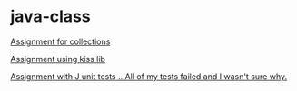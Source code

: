 # java-class
[Assignment for collections](https://github.com/crisbc/java-class/tree/master/gradeSort)

[Assignment using kiss lib](https://github.com/crisbc/gradesort)


[Assignment with J unit tests ...All of my tests failed and I wasn't sure why.](https://github.com/crisbc/java-class/tree/JunitTests/gradeSortJunit)
